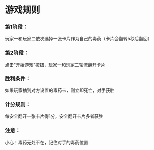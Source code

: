 # 游戏规则
### 第1阶段：
玩家一和玩家二依次选择一张卡片作为自己的毒药（卡片会翻转5秒后翻回）
### 第2阶段：
点击"开始游戏"按钮，玩家一和玩家二轮流翻开卡片
### 胜利条件：
如果玩家抽到对方设置的毒药卡，则立即死亡，对手获胜
### 计分规则：
每安全翻开一张卡片得1分，安全翻开卡片多者获胜
### 注意：
小心！毒药无处不在，记住对手的毒药位置